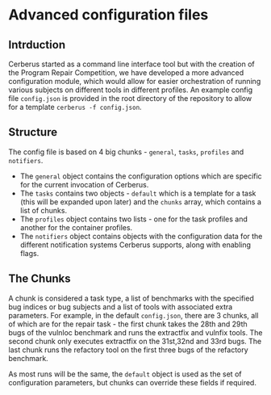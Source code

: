 # Advanced configuration files

## Intrduction

Cerberus started as a command line interface tool but with the creation of the Program Repair Competition, we have developed a more advanced configuration module, which would allow for easier orchestration of running various subjects on different tools in different profiles. An example config file `config.json` is provided in the root directory of the repository to allow for a template `cerberus -f config.json`.

## Structure

The config file is based on 4 big chunks - `general`, `tasks`, `profiles` and `notifiers`.

* The `general` object contains the configuration options which are specific for the current invocation of Cerberus.
* The `tasks` contains two objects - `default` which is a template for a task (this will be expanded upon later) and the `chunks` array, which contains a list of chunks.
* The `profiles` object contains two lists - one for the task profiles and another for the container profiles.
* The `notifiers` object contains objects with the configuration data for the different notification systems Cerberus supports, along with enabling flags.

## The Chunks

A chunk is considered a task type, a list of benchmarks with the specified bug indices or bug subjects and a list of tools with associated extra parameters. For example, in the default `config.json`, there are 3 chunks, all of which are for the repair task - the first chunk takes the 28th and 29th bugs of the vulnloc benchmark and runs the extractfix and vulnfix tools. The second chunk only executes extractfix on the 31st,32nd and 33rd bugs. The last chunk runs the refactory tool on the first three bugs of the refactory benchmark.

As most runs will be the same, the `default` object is used as the set of configuration parameters, but chunks can override these fields if required.